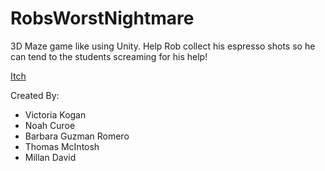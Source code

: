 # RobsWorstNightmare


3D Maze game like using Unity. Help Rob collect his espresso shots so he can tend to the students screaming for his help!

[Itch](https://itch.io/jam/cssagamejam23/rate/1899675)


Created By:
- Victoria Kogan
- Noah Curoe
- Barbara Guzman Romero
- Thomas McIntosh
- Millan David

